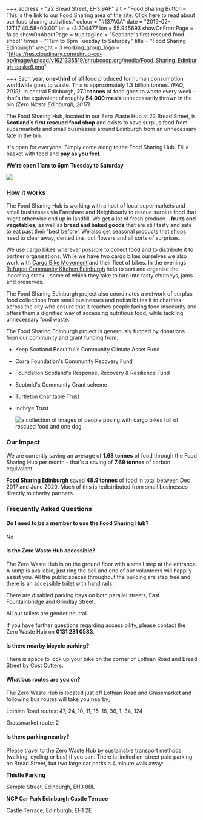 +++
address = "22 Bread Street, EH3 9AF"
alt = "Food Sharing Button – This is the link to our Food Sharing area of the site. Click here to read about our food sharing activities."
colour = "#137A0A"
date = "2019-02-12T17:40:58+00:00"
lat = -3.204477
lon = 55.945693
showOnFrontPage = false
showOnAboutPage = true
tagline = "Scotland's first rescued food shop!"
times = "11am to 6pm Tuesday to Saturday"
title = "Food Sharing Edinburgh"
weight = 3
working_group_logo = "https://res.cloudinary.com/shrub-co-op/image/upload/v1621335519/shrubcoop.org/media/Food_Sharing_Edinburgh_easkx6.png"

+++
Each year, **one-third** of all food produced for human consumption worldwide goes to waste. This is approximately 1.3 billion tonnes. _(FAO, 2019)._ In central Edinburgh, **27.1 tonnes** of food goes to waste every week - that's the equivalent of roughly **54,000 meals** unnecessarily thrown in the bin _(Zero Waste Edinburgh, 2017)._

The Food Sharing Hub, located in our Zero Waste Hub at 22 Bread Street, is **Scotland’s first rescued food shop** and exists to save surplus food from supermarkets and small businesses around Edinburgh from an unnecessary fate in the bin.

It's open for everyone. Simply come along to the Food Sharing Hub. Fill a basket with food and **pay as you feel**.

**We're open 11am to 6pm Tuesday to Saturday**

![](https://res.cloudinary.com/shrub-co-op/image/upload/v1565363322/shrubcoop.org/media/189334483.jpg.gallery_coxd2w.jpg)

### How it works

The Food Sharing Hub is working with a host of local supermarkets and small businesses via Fareshare and Neighbourly to rescue surplus food that might otherwise end up in landfill.  We get a lot of fresh produce - **fruits and vegetables**, as well as **bread and baked goods** that are still tasty and safe to eat past their 'best before'. We also get seasonal products that shops need to clear away, dented tins, cut flowers and all sorts of surprises.

We use cargo bikes wherever possible to collect food and to distribute it to partner organisations.  While we have two cargo bikes ourselves we also work with [Cargo Bike Movement](https://www.cargobikemovement.com/) and their fleet of bikes.  In the evenings [Refugee Community Kitchen Edinburgh](https://refugeecommunitykitchen.org/) help to sort and organise the incoming stock - some of which they take to turn into tasty chutneys, jams and preserves.

The Food Sharing Edinburgh project also coordinates a network of surplus food collections from small businesses and redistributes it to charities across the city who ensure that it reaches people facing food insecurity and offers them a dignified way of accessing nutritious food, while tackling unnecessary food waste.

The Food Sharing Edinburgh project is generously funded by donations from our community and grant funding from:

* Keep Scotland Beautiful's Community Climate Asset Fund
* Corra Foundation's Community Recovery Fund
* Foundation Scotland's Response, Recovery & Resilience Fund
* Scotmid's Community Grant scheme
* Turtleton Charitable Trust
* Inchrye Trust

  ![a collection of images of people posing with cargo bikes full of rescued food and one dog](https://res.cloudinary.com/shrub-co-op/image/upload/v1616683390/shrubcoop.org/media/cargocollage_apqepq.png "Cargo Bikers")

### Our Impact

We are currently saving an average of **1.63 tonnes** of food through the Food Sharing Hub per month - that's a saving of **7.69 tonnes** of carbon equivalent.

**Food Sharing Edinburgh** saved **48.9 tonnes** of food in total between Dec 2017 and June 2020. Much of this is redistributed from small businesses directly to charity partners.

### Frequently Asked Questions

#### Do I need to be a member to use the Food Sharing Hub?

No

#### Is the Zero Waste Hub accessible?

The Zero Waste Hub is on the ground floor with a small step at the entrance. A ramp is available, just ring the bell and one of our volunteers will happily assist you. All the public spaces throughout the building are step free and there is an accessible toilet with hand rails.

There are disabled parking bays on both parallel streets, East Fountainbridge and Grindlay Street.

All our toilets are gender neutral.

If you have further questions regarding accessibility, please contact the Zero Waste Hub on **0131 281 0583**.

#### Is there nearby bicycle parking?

There is space to lock up your bike on the corner of Lothian Road and Bread Street by Cost Cutters.

#### What bus routes are you on?

The Zero Waste Hub is located just off Lothian Road and Grassmarket and following bus routes will take you nearby;

Lothian Road routes: 47, 24, 10, 11, 15, 16, 36, 1, 34, 124

Grassmarket route: 2

#### Is there parking nearby?

Please travel to the Zero Waste Hub by sustainable transport methods (walking, cycling or bus) if you can. There is limited on-street paid parking on Bread Street, but two large car parks a 4 minute walk away:

**Thistle Parking**

Semple Street, Edinburgh, EH3 8BL

**NCP Car Park Edinburgh Castle Terrace**

Castle Terrace, Edinburgh, EH1 2E
